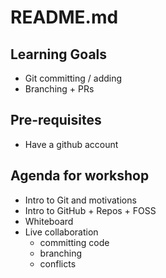 # README.md

## Learning Goals
- Git committing / adding
- Branching + PRs

## Pre-requisites
- Have a github account

## Agenda for workshop

* Intro to Git and motivations
* Intro to GitHub + Repos + FOSS
* Whiteboard
* Live collaboration
	* committing code
	* branching
	* conflicts
